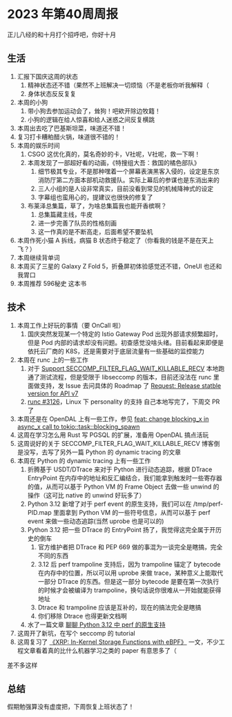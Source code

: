 # 2023 年第40周周报

正儿八经的和十月打个招呼吧，你好十月

## 生活

1. 汇报下国庆这周的状态
    1. 精神状态还不错（果然不上班解决一切烦恼（不是老板你听我解释（
    2. 身体状态反反复复
2. 本周的小狗
    1. 带小狗去参加运动会了，耸狗！吧欸开除边牧籍！
    2. 小狗的逻辑在给人惊喜和给人迷惑之间反复横跳
3. 本周出去吃了巴基斯坦菜，味道还不错！
4. 复习打卡糟粕醋火锅，味道很不错的！
5. 本周的娱乐时间
    1. CSGO 这优化真的，莫名奇妙的卡，V社呢，V社呢，救一下啊！
    2. 本周发现了一部超好看的动画，《特搜组大吾：救国的橘色部队》
        1. 细节极其专业，不是那种嘿着一个屏幕表演黑客入侵的，设定是东京消防厅第二方面本部机动救援队。实际上幕后的参谋也是东消出来的
        2. 三人小组的是人设非常真实，目前没看到常见的机械降神式的设定
        3. 字幕组也蛮用心的，提建议也很快的修复了
    3. 布莱泽总集篇，草了，为啥总集篇我也能开香槟啊？
        1. 总集篇藏主线，牛皮
        2. 进一步完善了队员的性格刻画
        3. 这一作真的是不断高走，后面希望不要坠机
6. 本周作死小猫 A 拆线，病猫 B 状态终于稳定了（你看我的钱是不是在天上飞？）
7. 本周继续背单词
8. 本周买了三星的 Galaxy Z Fold 5，折叠屏初体验感觉还不错，OneUI 也还和我胃口
9. 本周推荐 596秘史 这本书

## 技术

1. 本周工作上好玩的事情（要 OnCall 啦）
    1. 国庆突然发现某一个特定的 Istio Gateway Pod 出现外部请求频繁超时，但是 Pod 内部的请求却没有问题。初查感觉没啥头绪。目前看起来即便是依托云厂商的 K8S，还是需要对于底层流量有一些基础的监控能力
2. 本周在 runc 上的一些工作
    1. 对于 [Support SECCOMP_FILTER_FLAG_WAIT_KILLABLE_RECV](https://github.com/opencontainers/runc/issues/3860) 本地跑通了测试流程，但是受限于 libseccomp 的版本，目前还没法在 runc 里面做支持，发 Issue 去问具体的 Roadmap 了 [Request: Release statble version for API v7](https://github.com/seccomp/libseccomp/issues/417)
    2. [runc #3126](https://github.com/opencontainers/runc/pull/3126)，Linux 下 personality 的支持 自己本地写完了，下周交 PR 了
3. 本周还是在 OpenDAL 上有一些工作，参见 [feat: change blocking_x in async_x call to tokio::task::blocking_spawn](https://github.com/apache/incubator-opendal/issues/3220)
4. 这周在学习怎么用 Rust 写 PGSQL 的扩展，准备用 OpenDAL 搞点活玩
5. 这周说好的关于 SECCOMP_FILTER_FLAG_WAIT_KILLABLE_RECV 博客倒是没写，去写了另外一篇 Python 的 dynamic tracing 的文章
6. 本周在 Python 的 dynamic tracing 上有一些工作
    1. 折腾基于 USDT/DTrace 来对于 Python 进行动态追踪，根据 DTrace EntryPoint 在内存中的地址和反汇编结合，我们能拿到触发时一些寄存器的值，从而可以基于 Python VM 的 Frame Object 去做一些 unwind 的操作（这可比 native 的 unwind 好玩多了）
    2. Python 3.12 新增了对于 perf event 的原生支持，我们可以在 /tmp/perf-PID.map 里面拿到 Python VM 的一些符号信息，从而可以基于 perf event 来做一些动态追踪(当然 uprobe 也是可以的)
    3. Python 3.12 把一些 DTrace 的 EntryPoint 扬了，我觉得这完全属于开历史的倒车
        1. 官方维护者把 DTrace 和 PEP 669 做的事混为一谈完全是瞎搞，完全不同的东西
        2. 3.12 后 perf trampoline 支持后，因为 trampoline 锚定了 bytecode 在内存中的位置，所以可以用 uprobe 来做 trace，某种意义上能取代一部分 DTrace 的东西。但是这一部分 bytecode 是要在第一次执行的时候才会被编译为 trampoline，换句话说你很难从一开始就能获得地址
        3. Dtrace 和 trampoline 应该是互补的，现在的搞法完全是瞎搞
        4. 你们移除 Dtrace 也得更新文档啊
    4. 水了一篇文章 [聊聊 Python 3.12 中 perf 的原生支持](https://www.manjusaka.blog/posts/2023/10/05/the-perf-feature-python-312/)
7. 这周开了新坑，在写个 seccomp 的 tutorial
8. 这周复习了 [《XRP: In-Kernel Storage Functions with eBPF》](https://www.usenix.org/conference/osdi22/presentation/zhong) 一文，不少工程文章看着真的比什么机器学习之类的 paper 有意思多了（

差不多这样

## 总结

假期勉强算没有虚度把，下周恢复上班状态了！
